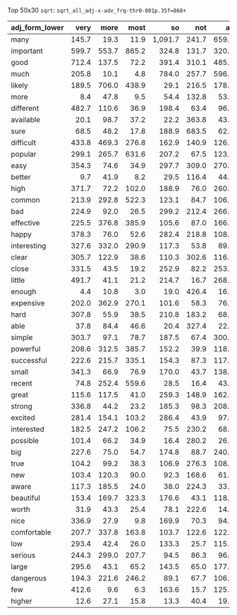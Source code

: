 Top 50x30 `sqrt`: `sqrt_all_adj-x-adv_frq-thr0-001p.35f=868+`

| adj_form_lower   |   very |   more |   most |      so |   not |    as |   too |   really |   much |   pretty |   less |   n't |   even |   also |   quite |   extremely |   still |   highly |   just |   always |   completely |   relatively |   particularly |   only |   far |   now |   all |   almost |   truly |   incredibly |
|:-----------------|-------:|-------:|-------:|--------:|------:|------:|------:|---------:|-------:|---------:|-------:|------:|-------:|-------:|--------:|------------:|--------:|---------:|-------:|---------:|-------------:|-------------:|---------------:|-------:|------:|------:|------:|---------:|--------:|-------------:|
| many             |  145.7 |   19.3 |   11.9 | 1,091.7 | 241.7 | 659.3 | 671.0 |     22.8 |   14.2 |      7.4 |    7.4 |  24.1 |   72.9 |   33.7 |    15.2 |         6.1 |    31.9 |      3.0 |   18.6 |      9.7 |          4.9 |          9.6 |            9.5 |   21.9 |  15.7 |  29.5 |   6.8 |      7.9 |     8.2 |          6.6 |
| important        |  599.7 |  553.7 |  865.2 |   324.8 | 131.7 | 320.7 | 113.5 |    268.7 |   42.7 |     81.2 |  158.6 |  84.1 |   25.7 |  259.1 |    75.3 |       227.9 |    95.5 |     69.2 |   49.7 |     96.5 |          8.6 |         16.8 |          162.0 |   64.0 |   7.0 |  23.6 |  62.2 |      7.7 |    66.6 |        128.6 |
| good             |  712.4 |  137.5 |   72.2 |   391.4 | 310.1 | 485.1 | 244.3 |    510.2 |  119.8 |    493.7 |   50.4 | 184.9 |   48.3 |  143.2 |   166.2 |        98.0 |   102.0 |      7.1 |   86.9 |    160.4 |         17.5 |         76.1 |          131.8 |  106.6 |   7.8 |  22.8 | 137.9 |     22.4 |    52.3 |         59.4 |
| much             |  205.8 |   10.1 |    4.8 |   784.0 | 257.7 | 596.1 | 763.7 |     55.4 |   16.9 |    240.6 |    4.0 | 117.0 |   31.6 |   20.2 |     9.4 |         6.9 |    20.2 |      1.4 |    9.6 |      8.4 |          1.4 |          5.3 |            4.7 |    9.3 |   7.4 |  13.2 |  10.9 |      2.4 |     5.1 |          7.5 |
| likely           |  189.5 |  706.0 |  438.9 |    29.1 | 216.5 | 178.4 |  34.6 |     21.6 |   16.1 |     36.2 |  373.5 | 133.4 |   29.1 |  129.6 |    86.1 |        46.2 |    57.2 |    113.5 |   14.7 |     33.6 |          4.6 |          8.0 |           33.2 |   49.8 |   5.3 |  48.8 |  30.4 |      4.9 |     5.1 |         13.0 |
| more             |    8.4 |   47.8 |    9.5 |    54.4 | 132.8 |  53.4 |   7.3 |     67.5 |  596.4 |      3.9 |   30.7 |  26.4 |  446.7 |   51.4 |     8.4 |        11.4 |    94.4 |      2.6 |   85.8 |     51.4 |          2.4 |         26.0 |            8.0 |   48.7 | 321.2 |  62.9 |  30.2 |     40.7 |    13.9 |          5.7 |
| different        |  482.7 |  110.6 |   36.9 |   198.4 |  63.4 |  96.4 |  72.1 |     80.9 |  210.4 |     46.3 |   14.1 |  28.2 |   18.7 |   60.9 |   207.8 |        45.5 |    25.6 |     13.9 |   76.2 |     46.3 |        325.1 |         11.6 |           18.7 |   29.8 | 104.4 |  22.4 |  83.0 |      9.0 |    33.8 |         31.5 |
| available        |   20.1 |   98.7 |   37.2 |    22.2 | 363.8 |  43.4 |  16.7 |     23.5 |   31.3 |      5.7 |   44.5 | 144.5 |   47.2 |  338.5 |    10.9 |         6.7 |   160.4 |     43.5 |   23.1 |    148.4 |         17.0 |          6.6 |            3.9 |  232.7 |  11.4 | 340.0 |  94.6 |      8.0 |    14.0 |          3.5 |
| sure             |   68.5 |   48.2 |   17.8 |   188.9 | 683.5 |  62.5 |  93.4 |    141.9 |   18.5 |    290.5 |   48.6 | 304.2 |  122.0 |   45.2 |   190.6 |        10.6 |    21.5 |      2.4 |   17.8 |     46.4 |         58.7 |         18.5 |           10.6 |   18.4 |   3.2 |  27.1 |  23.0 |     50.3 |    10.7 |          4.6 |
| difficult        |  433.8 |  469.3 |  276.8 |   162.9 | 140.9 | 126.7 | 167.1 |    137.0 |   25.3 |     75.2 |   73.9 |  76.0 |   28.0 |   64.8 |   124.5 |       199.9 |    59.9 |     21.7 |   32.6 |     75.0 |          6.8 |         27.9 |          102.8 |   27.4 |   5.9 |  21.2 |  19.7 |     19.6 |    28.9 |        107.2 |
| popular          |  299.1 |  265.7 |  631.6 |   207.2 |  67.5 | 123.4 |  46.4 |     70.9 |   36.1 |     56.7 |   94.0 |  42.3 |   17.3 |   84.7 |   108.2 |       133.2 |    62.2 |     88.4 |   18.6 |     53.0 |          4.6 |         27.3 |           75.7 |   28.2 |   3.9 |  33.2 |  18.4 |      5.2 |    15.7 |         75.6 |
| easy             |  354.3 |   74.6 |   34.9 |   297.7 | 309.0 | 270.6 | 201.2 |    172.0 |   28.6 |    178.3 |   42.8 | 194.0 |   22.8 |   99.7 |   135.1 |       109.2 |    43.0 |      6.5 |   33.8 |    165.5 |         15.7 |        169.9 |           44.0 |   39.2 |   6.6 |  35.6 |  36.2 |     19.1 |    19.9 |         96.5 |
| better           |    9.7 |   41.9 |    8.2 |    29.5 | 116.4 |  44.6 |   5.6 |     42.1 |  543.3 |      4.1 |    9.6 |  42.7 |  372.7 |   53.0 |    13.1 |         8.0 |    78.4 |      2.0 |   64.0 |    135.3 |         14.4 |         26.6 |            9.7 |   51.6 | 236.9 |  31.7 |  61.0 |     29.3 |    21.6 |          9.3 |
| high             |  371.7 |   72.2 |  102.0 |   188.9 |  76.0 | 260.9 | 279.4 |    105.1 |   24.0 |    114.0 |   23.0 |  48.9 |   16.9 |   70.9 |   101.2 |       170.7 |    78.0 |      3.7 |   23.4 |     38.7 |          7.5 |        140.2 |           80.7 |   18.1 |   6.7 |  19.7 |  22.8 |      9.2 |    19.0 |         73.4 |
| common           |  213.9 |  292.8 |  522.3 |   123.1 |  84.7 | 106.7 | 102.2 |     39.1 |   30.3 |     84.8 |  128.5 |  36.7 |   14.9 |   78.9 |   119.7 |        64.2 |    44.5 |     15.1 |   15.5 |     11.7 |          8.2 |         67.4 |           44.4 |   20.3 |   4.2 |  45.0 |  18.4 |     14.4 |    10.3 |         33.2 |
| bad              |  224.9 |   92.0 |   26.5 |   299.2 | 212.4 | 266.0 | 286.6 |    222.4 |   40.9 |    142.8 |   41.8 | 141.3 |   22.6 |   39.0 |    43.0 |        49.5 |    33.1 |      3.2 |   54.9 |     46.2 |         17.6 |         13.1 |           80.3 |   37.3 |   3.0 |   9.6 | 105.7 |      8.2 |    33.7 |         33.0 |
| effective        |  225.5 |  376.8 |  385.9 |   105.6 |  87.0 | 166.8 |  24.3 |     67.3 |   22.6 |     45.6 |  132.1 |  45.8 |   17.4 |   62.8 |    69.1 |        95.1 |    41.0 |    172.5 |   14.6 |     32.8 |         23.0 |         17.3 |           82.2 |   58.0 |   6.0 |  10.5 |  17.6 |      3.3 |    56.0 |         54.3 |
| happy            |  378.3 |   76.0 |   52.6 |   282.4 | 218.8 | 108.7 | 128.2 |    194.8 |   23.4 |    111.8 |   56.0 | 142.0 |   24.6 |   82.0 |   119.2 |       100.1 |    54.6 |      6.6 |  126.8 |    125.2 |         59.9 |         28.9 |           51.3 |   32.5 |   4.8 |  33.9 |  61.6 |     16.5 |    64.6 |         48.0 |
| interesting      |  327.6 |  332.0 |  290.9 |   117.3 |  53.8 |  89.4 |  33.5 |    206.4 |   28.5 |    109.2 |   81.4 |  39.1 |   21.5 |   97.7 |   112.6 |        66.6 |    41.5 |     34.4 |   33.0 |     81.0 |          6.5 |         12.6 |          111.2 |   31.8 |   3.0 |   6.8 |  28.1 |      8.1 |    36.6 |         47.4 |
| clear            |  305.7 |  122.9 |   38.6 |   110.3 | 302.6 | 116.0 |  50.8 |     75.9 |   23.2 |    172.9 |  101.2 | 138.7 |   42.1 |   85.7 |   142.4 |        39.5 |    34.3 |      3.9 |   19.1 |     75.4 |         61.5 |         35.5 |           31.0 |   19.4 |   9.6 |  77.7 |  53.8 |     22.8 |    11.6 |         25.2 |
| close            |  331.5 |   43.5 |   19.2 |   252.9 |  82.2 | 253.5 | 238.1 |    118.4 |   17.3 |    144.2 |   17.5 |  59.7 |  155.7 |   70.1 |    80.0 |        80.6 |    53.5 |      3.7 |   25.8 |     43.7 |          7.1 |         68.3 |           57.3 |   19.3 |   5.0 |  42.2 |  33.3 |     20.4 |    15.2 |         50.4 |
| little           |  491.7 |   41.1 |   21.2 |   214.7 |  16.7 | 268.3 | 247.6 |     41.7 |    8.9 |     90.0 |    7.6 |   7.3 |   24.6 |   10.8 |    16.6 |        24.1 |    20.2 |      2.4 |   35.5 |      6.0 |          1.4 |        119.6 |            7.4 |   31.1 |  11.4 |  12.5 |  11.2 |      8.2 |     7.7 |         10.7 |
| enough           |    4.4 |   10.8 |    3.0 |    19.0 | 426.4 |  16.1 |   3.9 |     42.1 |   10.9 |     40.3 |    5.7 | 280.0 |   44.1 |   20.6 |    81.3 |         2.8 |    42.0 |     39.5 |  206.1 |     45.1 |          5.6 |          2.4 |            3.0 |   61.4 |  59.5 |  14.5 |  17.3 |     45.5 |     9.7 |          6.9 |
| expensive        |  202.0 |  362.9 |  270.1 |   101.6 |  58.3 |  76.4 | 203.2 |     70.4 |   19.6 |     57.4 |  239.5 |  29.8 |   12.1 |   40.9 |    91.6 |        78.3 |    30.5 |     28.2 |   14.9 |     19.4 |          2.2 |         49.8 |           24.7 |   23.8 |   5.0 |   7.1 |  12.6 |      2.6 |     8.9 |         48.7 |
| hard             |  307.8 |   55.9 |   38.5 |   210.8 | 183.2 |  68.2 | 190.5 |    237.9 |   47.6 |    121.5 |   26.1 | 106.9 |   28.7 |   71.0 |    81.2 |       105.4 |    83.1 |      3.7 |   66.7 |     72.6 |         12.2 |         24.2 |           74.7 |   23.3 |   6.2 |  28.4 |  21.6 |     35.4 |    26.0 |         70.8 |
| able             |   37.8 |   84.4 |   46.6 |    20.4 | 327.4 |  22.2 |   6.8 |     56.4 |   15.3 |      5.7 |   88.2 | 242.1 |   84.5 |  168.0 |    39.4 |        11.8 |   137.2 |     12.1 |   42.8 |     74.3 |         13.9 |          4.5 |            8.2 |  141.3 |   6.1 | 136.3 |  43.3 |     17.5 |    24.6 |          6.7 |
| simple           |  303.7 |   97.1 |   78.7 |   187.5 |  67.4 | 300.7 |  81.0 |    113.0 |   16.6 |    167.3 |   21.2 |  40.2 |   25.5 |   39.4 |   144.4 |        72.9 |    19.5 |      6.3 |   34.4 |     31.2 |         11.7 |        135.2 |           13.4 |   19.5 |   3.9 |  13.7 |  19.8 |      8.1 |    19.7 |         60.8 |
| powerful         |  208.6 |  312.5 |  385.7 |   152.2 |  39.9 | 118.9 |  83.3 |     74.7 |   15.1 |     59.6 |   81.0 |  25.4 |   11.4 |   25.2 |    49.9 |        93.5 |    34.1 |     22.4 |   13.9 |     15.2 |          5.4 |         15.3 |           44.9 |   18.5 |   2.6 |  11.0 |  40.8 |      3.6 |    32.9 |         87.0 |
| successful       |  222.6 |  215.7 |  335.1 |   154.3 |  87.3 | 117.3 |  38.7 |     57.5 |   12.9 |     51.0 |   86.5 |  49.3 |   14.8 |   35.2 |    66.8 |        79.4 |    18.9 |    156.8 |   11.8 |     43.0 |         29.6 |         37.9 |           46.2 |   35.2 |  12.8 |  14.5 |  19.5 |     12.6 |    47.4 |         58.6 |
| small            |  341.3 |   66.9 |   76.9 |   170.0 |  43.7 | 138.2 | 270.6 |     84.4 |   15.4 |     84.0 |   11.3 |  22.2 |   45.4 |   31.5 |    94.3 |        78.3 |    69.4 |      3.2 |   26.3 |     16.2 |          3.6 |        236.3 |           24.3 |   33.5 |   7.5 |  13.6 |  19.9 |      8.1 |    12.9 |         42.9 |
| recent           |   74.8 |  252.4 |  559.6 |    28.5 |  16.4 |  43.0 |  26.1 |      8.7 |   26.1 |     18.5 |   13.4 |   8.1 |    7.3 |    6.2 |    23.6 |         9.2 |     9.9 |      2.0 |    8.2 |      2.6 |          2.4 |         85.3 |            6.7 |   10.9 |   2.0 |   2.2 |   5.5 |      2.0 |     2.0 |          4.5 |
| great            |  115.6 |  117.5 |   41.0 |   259.3 | 148.9 | 162.0 | 149.1 |    251.9 |   44.4 |    120.7 |   22.1 | 111.9 |   32.5 |  139.2 |    23.9 |        27.5 |    56.3 |      5.2 |   98.5 |     92.1 |          9.2 |         11.7 |           48.8 |   37.1 |   9.0 |  10.5 |  60.9 |     11.6 |   109.0 |         21.4 |
| strong           |  336.8 |   44.2 |   23.2 |   185.3 |  98.3 | 208.8 | 152.5 |    126.2 |   15.1 |    105.1 |   37.1 |  67.7 |   19.1 |   49.7 |    73.8 |        86.5 |    80.8 |      7.1 |   22.3 |     27.9 |          4.8 |         64.1 |          101.6 |   25.2 |   3.5 |  19.4 |  21.6 |      4.9 |    20.5 |         74.0 |
| excited          |  281.4 |  154.1 |  103.2 |   286.4 |  43.9 |  97.1 | 109.5 |    218.3 |   25.5 |    105.1 |   30.2 |  30.0 |   16.4 |   66.9 |    62.9 |        91.6 |    40.7 |     15.9 |   64.8 |     54.9 |         12.6 |          3.5 |           55.7 |   13.6 |   1.4 |  20.0 |  82.4 |      9.3 |    37.8 |         62.2 |
| interested       |  182.5 |  247.2 |  106.2 |    75.5 | 230.2 |  68.5 |  47.9 |    138.2 |   66.6 |     24.0 |   91.4 | 150.4 |   36.5 |  114.5 |    43.7 |        41.1 |    80.8 |     34.0 |   63.0 |     87.3 |          8.9 |          4.2 |          121.8 |  103.1 |   4.2 |  29.7 |  57.4 |      4.1 |    50.5 |         15.3 |
| possible         |  101.4 |   66.2 |   34.9 |    16.4 | 280.2 |  26.6 |  15.3 |     65.8 |   32.4 |      6.6 |   22.1 | 117.4 |  119.8 |  179.9 |   121.7 |        14.3 |   124.0 |     37.9 |   42.7 |    111.4 |         32.4 |          3.9 |            4.8 |  130.6 |   6.5 |  97.7 |  63.5 |     18.0 |    26.0 |          4.9 |
| big              |  227.6 |   75.0 |   54.7 |   174.8 |  88.7 | 240.2 | 292.1 |    188.6 |   17.0 |    170.4 |   15.6 |  66.5 |   18.9 |   35.1 |    56.5 |        24.1 |    29.9 |      2.2 |   43.3 |     22.6 |          3.2 |         29.1 |           36.8 |   25.3 |   4.5 |  15.6 |  23.3 |     10.5 |    23.1 |         19.1 |
| true             |  104.2 |   99.2 |   38.3 |   106.9 | 276.3 | 108.0 |  41.6 |     82.7 |   30.0 |     27.8 |   50.3 | 142.6 |   42.7 |  157.9 |    64.5 |        12.4 |    72.7 |      2.8 |   27.2 |     69.7 |         49.1 |         11.4 |          113.2 |   63.4 |   4.8 |  16.5 |  71.1 |     17.5 |     8.0 |         17.9 |
| new              |  103.4 |  120.3 |   90.0 |    92.3 | 168.6 |  61.3 |  49.7 |     62.2 |   64.9 |     61.2 |   23.0 |  99.9 |   22.6 |   61.6 |    52.7 |        15.6 |    68.0 |      3.0 |   31.6 |     27.4 |        193.5 |        206.0 |           37.4 |   23.8 |   6.1 |  16.4 |  66.5 |     32.0 |    38.2 |         11.9 |
| aware            |  117.3 |  185.5 |   24.0 |    38.0 | 224.3 |  33.6 |  62.5 |     44.2 |   55.6 |     18.6 |   36.3 | 141.9 |   96.5 |   85.3 |    50.3 |        20.8 |    23.6 |     25.3 |   18.1 |     62.5 |         40.7 |          4.0 |           24.2 |   36.8 |   3.6 |  45.7 |  66.9 |      3.9 |    18.6 |         11.3 |
| beautiful        |  153.4 |  169.7 |  323.3 |   176.6 |  43.1 | 118.6 |  50.9 |    100.7 |   19.2 |     18.6 |   31.3 |  25.6 |   22.1 |   41.9 |    61.3 |        45.6 |    44.9 |      7.1 |   72.8 |     35.5 |         13.9 |          2.8 |           38.3 |   45.0 |   2.2 |  10.2 |  35.9 |     13.8 |    67.6 |         65.3 |
| worth            |   31.9 |   43.3 |   25.4 |    78.1 | 222.6 |  14.9 |   4.5 |    125.6 |   50.1 |     17.1 |   17.3 | 150.4 |   68.5 |  148.4 |    21.0 |         9.5 |    94.6 |     10.7 |   22.4 |     82.3 |         37.9 |          3.0 |           20.0 |   56.3 |   8.9 |  73.3 |  84.8 |     28.8 |    49.5 |          8.9 |
| nice             |  336.9 |   27.9 |    9.8 |   169.9 |  70.3 |  94.0 |  70.1 |    255.7 |   12.7 |    110.3 |   15.7 |  38.8 |   18.0 |   73.5 |    92.5 |        43.9 |    49.6 |      3.0 |   58.8 |    115.3 |          6.1 |         15.9 |           42.8 |   17.3 |   2.0 |   8.9 |  42.2 |      7.2 |    16.9 |         31.0 |
| comfortable      |  207.7 |  337.8 |  163.8 |   103.7 | 122.6 | 122.3 |  77.5 |     78.3 |   18.6 |     62.8 |   56.9 |  73.9 |   18.6 |   37.1 |    75.4 |        70.2 |    30.4 |     20.1 |   22.8 |     36.4 |         58.8 |         36.2 |           27.0 |   29.7 |   2.6 |  21.9 |  26.0 |      9.7 |    27.0 |         40.6 |
| low              |  293.4 |   42.4 |   26.0 |   133.3 |  25.7 | 115.4 | 177.5 |     71.5 |   15.0 |     83.4 |    9.4 |  16.5 |   16.5 |   38.8 |    73.1 |       132.5 |    56.6 |      3.3 |   15.4 |     17.5 |          4.9 |        182.2 |           35.5 |   14.9 |   6.0 |  13.2 |  11.3 |      5.3 |    11.9 |         53.8 |
| serious          |  244.3 |  299.0 |  207.7 |    94.5 |  86.3 |  96.2 |  87.8 |     91.9 |   22.2 |     79.5 |   88.9 |  51.0 |   15.4 |   21.1 |    58.3 |        67.4 |    21.0 |     10.9 |   10.1 |     20.3 |         27.2 |         15.6 |           36.5 |   20.8 |   4.5 |  11.4 |  27.3 |      6.9 |    32.4 |         22.8 |
| large            |  295.6 |   43.1 |   65.2 |   143.5 |  65.0 | 177.0 | 173.9 |     58.3 |   14.4 |     61.4 |   11.5 |  36.2 |   23.3 |   26.2 |    92.6 |        75.0 |    27.8 |      3.3 |   34.0 |     10.3 |          2.6 |         91.4 |           56.5 |   22.9 |   4.7 |  14.8 |  11.5 |      7.4 |    15.6 |         38.0 |
| dangerous        |  194.3 |  221.6 |  246.2 |    89.1 |  67.7 | 106.5 | 126.2 |     58.1 |   11.6 |     37.9 |   77.2 |  36.3 |   54.7 |   47.1 |    53.8 |       112.3 |    39.3 |     56.5 |   19.0 |     40.8 |          8.4 |         10.1 |           67.4 |   31.8 |   3.5 |  11.0 |  13.4 |     12.0 |    33.6 |         50.8 |
| few              |  412.6 |    9.6 |    6.3 |   163.6 |  15.7 | 125.0 | 155.2 |     15.7 |    3.9 |      9.9 |    3.2 |   4.7 |   10.5 |    9.4 |    15.2 |        20.4 |    17.7 |      1.4 |   53.2 |      5.0 |          2.0 |        134.0 |            3.7 |   58.8 |  12.7 |  11.7 |   2.0 |      3.2 |     5.7 |          8.6 |
| higher           |   12.6 |   27.1 |   15.8 |    13.3 |  40.4 |  19.9 |   9.1 |     11.3 |  302.1 |      5.9 |    5.8 |  20.5 |  185.4 |   56.7 |    13.3 |        12.4 |    58.1 |      1.0 |   16.7 |     25.6 |          3.7 |         40.4 |            9.4 |   17.6 | 115.1 |  30.7 |  16.9 |      5.1 |     5.6 |          8.6 |